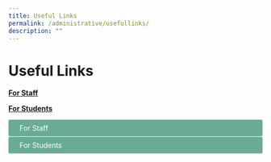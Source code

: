 ```yaml
---
title: Useful Links
permalink: /administrative/usefullinks/
description: ""
---
```

# Useful Links


**[For Staff](/general-information/useful-links/for-staff/)**

**[For Students](/general-information/useful-links/for-students/)**
<title>CSS Accordion</title>

<style>

input {
    display: none;
}

label {
    display: block;
    padding: 8px 22px;
    margin: 0 0 1px 0;
    cursor: pointer;
    background: #6AAB95;
    border-radius: 3px;
    color: #FFF;
    transition: ease .5s;
}

label:hover {
    background: #4E8774;
}

input + label + .content {
    display: none;
}

input:checked + label + .content {
    display: block;
}

</style>

<input id="title1" type="checkbox">
<label for="title1">For Staff</label>
<div class="content">
&nbsp;&nbsp;&nbsp;&nbsp;&nbsp;&nbsp;&nbsp;
<a href="https://intranet.moe.gov.sg/">MOE Intranet</a>
<br><br>
&nbsp;&nbsp;&nbsp;&nbsp;&nbsp;&nbsp;&nbsp;
<a href="https://workspace.google.com/dashboard">iCON Email</a>
<br><br>
&nbsp;&nbsp;&nbsp;&nbsp;&nbsp;&nbsp;&nbsp;
<a href="https://scmobile.moe.edu.sg/">SC Mobile</a>
<br><br>
&nbsp;&nbsp;&nbsp;&nbsp;&nbsp;&nbsp;&nbsp;
<a href="https://schoolcockpit.moe.gov.sg/">School Cockpit</a>
<br><br>
&nbsp;&nbsp;&nbsp;&nbsp;&nbsp;&nbsp;&nbsp;
<a href="https://go.gov.sg/wwstaffpd">Westwood PD Site</a>
<br><br>
&nbsp;&nbsp;&nbsp;&nbsp;&nbsp;&nbsp;&nbsp;
<a href="https://rbs.avero-tech.com/">Resource Booking Service (RBS)</a>
<br><br>
&nbsp;&nbsp;&nbsp;&nbsp;&nbsp;&nbsp;&nbsp;
<a href="http://go.gov.sg/sw9yzq">Fault Reporting Form</a>
<br><br>
&nbsp;&nbsp;&nbsp;&nbsp;&nbsp;&nbsp;&nbsp;
<a href="http://go.gov.sg/47sptz">AVA and ICT Request Form</a>
<br><br>
&nbsp;&nbsp;&nbsp;&nbsp;&nbsp;&nbsp;&nbsp;
<a href="https://tinyurl.com/near-miss-incident">Near-Miss &amp; Others Reporting Form</a>
<br><br>
&nbsp;&nbsp;&nbsp;&nbsp;&nbsp;&nbsp;&nbsp;
<a href="https://pg.moe.edu.sg/">Parents Gateway</a>
<br><br>
&nbsp;&nbsp;&nbsp;&nbsp;&nbsp;&nbsp;&nbsp;
<a href="http://intranet.moe.gov.sg/hronline/Pages/Home.aspx">HR Online</a>
<br><br>
&nbsp;&nbsp;&nbsp;&nbsp;&nbsp;&nbsp;&nbsp;
<a href="https://www.hrp.gov.sg/">HR and Payroll portal (HRP)</a>
<br><br>
&nbsp;&nbsp;&nbsp;&nbsp;&nbsp;&nbsp;&nbsp;
<a href="https://academyofsingaporeteachers.moe.edu.sg/">Academy of Singapore Teachers</a>
<br><br>
&nbsp;&nbsp;&nbsp;&nbsp;&nbsp;&nbsp;&nbsp;
<a href="https://www.opal2.moe.edu.sg/">One Portal All Learners (OPAL 2.0)</a>
<br><br>
&nbsp;&nbsp;&nbsp;&nbsp;&nbsp;&nbsp;&nbsp;
<a href="https://iexams.seab.gov.sg/login">iExams</a>
<br><br>
&nbsp;&nbsp;&nbsp;&nbsp;&nbsp;&nbsp;&nbsp;
<a href="https://form.gov.sg/">Form SG</a>
<br><br>
&nbsp;&nbsp;&nbsp;&nbsp;&nbsp;&nbsp;&nbsp;
<a href="https://go.gov.sg/">go.gov.sg short links</a>
<br><br>
&nbsp;&nbsp;&nbsp;&nbsp;&nbsp;&nbsp;&nbsp;
<a href="https://www.moh.gov.sg/">Ministry of Health</a>
<br><br>
&nbsp;&nbsp;&nbsp;&nbsp;&nbsp;&nbsp;&nbsp;
<a href="https://www.haze.gov.sg/">Haze Situation Update</a>
<br><br>
&nbsp;&nbsp;&nbsp;&nbsp;&nbsp;&nbsp;&nbsp;
<a href="https://www.mesrc.net/">MOE Sports and Recreation Club</a>
</div>

<input id="title2" type="checkbox">
<label for="title2">For Students</label>

<div class="content">
&nbsp;&nbsp;&nbsp;&nbsp;&nbsp;&nbsp;&nbsp;
	<a href="https://learning.moe.edu.sg/">Student Learning Space</a>
	<br><br>
&nbsp;&nbsp;&nbsp;&nbsp;&nbsp;&nbsp;&nbsp;
	<a href="https://workspace.google.com/dashboard">Student iCON Email</a>
	<br><br>
&nbsp;&nbsp;&nbsp;&nbsp;&nbsp;&nbsp;&nbsp;
	<a href="https://go.gov.sg/pdlpwwss">Westwood Sec PDLP Resource Site</a>
	<br><br>
&nbsp;&nbsp;&nbsp;&nbsp;&nbsp;&nbsp;&nbsp;
	<a target="_blank" href="https://drive.google.com/file/d/1GSjC_XxSwQJra0EgTCyTdvJEHI32JfNy/view?usp=share_link">Student Handbook 2023</a>
	<br><br>
&nbsp;&nbsp;&nbsp;&nbsp;&nbsp;&nbsp;&nbsp;
	<a href="https://go.gov.sg/pytjkj">PLD Fault Reporting</a>
	<br><br>
&nbsp;&nbsp;&nbsp;&nbsp;&nbsp;&nbsp;&nbsp;
	<a href="https://www.ace-learning.com/">Ace-Learning Math e-learning portal</a>
	<br><br>
&nbsp;&nbsp;&nbsp;&nbsp;&nbsp;&nbsp;&nbsp;
	<a href="https://www.myskillsfuture.gov.sg/content/student/en/secondary.html">MySkillsFuture Student Portal</a>
	<br><br>
&nbsp;&nbsp;&nbsp;&nbsp;&nbsp;&nbsp;&nbsp;
	<a href="https://www.nstream.sg/login/login.aspx">e-streaming portal</a>
		<br><br>
&nbsp;&nbsp;&nbsp;&nbsp;&nbsp;&nbsp;&nbsp;
	<a href="https://www.csa.gov.sg/gosafeonline/">Go Safe Online</a>
	<br><br>
&nbsp;&nbsp;&nbsp;&nbsp;&nbsp;&nbsp;&nbsp;
	<a href="https://sis.moe.gov.sg/">Junior Colleges</a>
		<br><br>
&nbsp;&nbsp;&nbsp;&nbsp;&nbsp;&nbsp;&nbsp;
	<a href="http://www.sp.edu.sg/">Singapore Polytechnic (SP)</a>
	<br><br>
&nbsp;&nbsp;&nbsp;&nbsp;&nbsp;&nbsp;&nbsp;
	<a href="http://www.np.edu.sg/">Ngee Ann Polytechnic (NP)</a><br><br>
&nbsp;&nbsp;&nbsp;&nbsp;&nbsp;&nbsp;&nbsp;
	<a href="http://www.tp.edu.sg/">Temasek Polytechnic (TP)</a>
	<br><br>
&nbsp;&nbsp;&nbsp;&nbsp;&nbsp;&nbsp;&nbsp;
	<a href="http://www.nyp.edu.sg/">Nanyang Polytechnic (NYP)</a>
	<a href="http://www.rp.edu.sg/">Republic Polytechnic (RP)</a>
	<br><br>
&nbsp;&nbsp;&nbsp;&nbsp;&nbsp;&nbsp;&nbsp;
	<a href="http://www.ite.edu.sg/">Institute of Technical Education (ITE)</a>
	<br><br>
&nbsp;&nbsp;&nbsp;&nbsp;&nbsp;&nbsp;&nbsp;
	<a href="http://www.lasalle.edu.sg/">LASALLE College of the Arts</a>
		<br><br>
&nbsp;&nbsp;&nbsp;&nbsp;&nbsp;&nbsp;&nbsp;
	<a href="http://www.nafa.edu.sg/">Nanyang Academy of Fine Arts (NAFA)</a>
	<br><br>
&nbsp;&nbsp;&nbsp;&nbsp;&nbsp;&nbsp;&nbsp;
	<a href="https://www.moe.gov.sg/post-secondary/admissions/dsa/apply/">Direct School Admission - Junior Colleges (DSA-JC)</a>
	<br><br>
&nbsp;&nbsp;&nbsp;&nbsp;&nbsp;&nbsp;&nbsp;
	<a href="https://eae.polytechnic.edu.sg/eaeStudIns/menu.jsp">Polytechnic Early Admissions Exercise (EAE)</a>
		<br><br>
&nbsp;&nbsp;&nbsp;&nbsp;&nbsp;&nbsp;&nbsp;
	<a href="https://pfp.polytechnic.edu.sg/PFP/index.html">Polytechnic Foundation Programme (PFP)</a>
	<br><br>
&nbsp;&nbsp;&nbsp;&nbsp;&nbsp;&nbsp;&nbsp;
	<a href="https://www.ite.edu.sg/admissions/full-time-courses/higher-nitec-dpp">Direct Entry Scheme to Polytechnic Programme (DPP)</a>
	<br><br>
&nbsp;&nbsp;&nbsp;&nbsp;&nbsp;&nbsp;&nbsp;
	<a href="https://studentgpa.incomegroupins.com.sg/">Online student insurance claim portal</a>
	<br>
&nbsp;&nbsp;&nbsp;&nbsp;&nbsp;&nbsp;&nbsp;
	<a target="_blank" href="https://go.gov.sg/rpk4gv">(View GPA Factsheet)</a><br>
	&nbsp;&nbsp;&nbsp;&nbsp;&nbsp;&nbsp;&nbsp;
	<a target="_blank" href="https://go.gov.sg/nrzysy">(User Guide for Parents)</a>
	

	
	
	
</div>